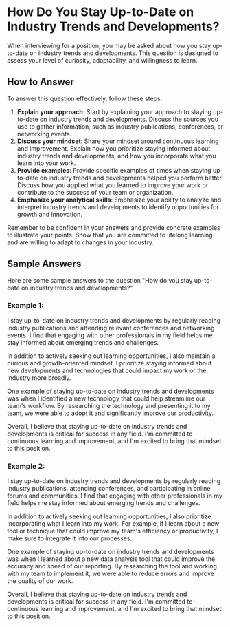 How Do You Stay Up-to-Date on Industry Trends and Developments?
====================================================================================

When interviewing for a position, you may be asked about how you stay up-to-date on industry trends and developments. This question is designed to assess your level of curiosity, adaptability, and willingness to learn.

How to Answer
-------------

To answer this question effectively, follow these steps:

1. **Explain your approach**: Start by explaining your approach to staying up-to-date on industry trends and developments. Discuss the sources you use to gather information, such as industry publications, conferences, or networking events.
2. **Discuss your mindset**: Share your mindset around continuous learning and improvement. Explain how you prioritize staying informed about industry trends and developments, and how you incorporate what you learn into your work.
3. **Provide examples**: Provide specific examples of times when staying up-to-date on industry trends and developments helped you perform better. Discuss how you applied what you learned to improve your work or contribute to the success of your team or organization.
4. **Emphasize your analytical skills**: Emphasize your ability to analyze and interpret industry trends and developments to identify opportunities for growth and innovation.

Remember to be confident in your answers and provide concrete examples to illustrate your points. Show that you are committed to lifelong learning and are willing to adapt to changes in your industry.

Sample Answers
--------------

Here are some sample answers to the question "How do you stay up-to-date on industry trends and developments?"

### Example 1:

I stay up-to-date on industry trends and developments by regularly reading industry publications and attending relevant conferences and networking events. I find that engaging with other professionals in my field helps me stay informed about emerging trends and challenges.

In addition to actively seeking out learning opportunities, I also maintain a curious and growth-oriented mindset. I prioritize staying informed about new developments and technologies that could impact my work or the industry more broadly.

One example of staying up-to-date on industry trends and developments was when I identified a new technology that could help streamline our team's workflow. By researching the technology and presenting it to my team, we were able to adopt it and significantly improve our productivity.

Overall, I believe that staying up-to-date on industry trends and developments is critical for success in any field. I'm committed to continuous learning and improvement, and I'm excited to bring that mindset to this position.

### Example 2:

I stay up-to-date on industry trends and developments by regularly reading industry publications, attending conferences, and participating in online forums and communities. I find that engaging with other professionals in my field helps me stay informed about emerging trends and challenges.

In addition to actively seeking out learning opportunities, I also prioritize incorporating what I learn into my work. For example, if I learn about a new tool or technique that could improve my team's efficiency or productivity, I make sure to integrate it into our processes.

One example of staying up-to-date on industry trends and developments was when I learned about a new data analysis tool that could improve the accuracy and speed of our reporting. By researching the tool and working with my team to implement it, we were able to reduce errors and improve the quality of our work.

Overall, I believe that staying up-to-date on industry trends and developments is critical for success in any field. I'm committed to continuous learning and improvement, and I'm excited to bring that mindset to this position.
